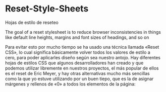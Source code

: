 # Reset-Style-Sheets
Hojas de estilo de reseteo

The goal of a reset stylesheet is to reduce browser inconsistencies in things like default line heights, margins and font sizes of headings, and so on

Para evitar esto por mucho tiempo se ha usado una técnica llamada «Reset CSS», lo cual significa básicamente volver todos los valores de estilo 
a cero, para poder aplicarles diseño según sea nuestro antojo. Hay diferentes hojas de estilos CSS que algunos desarrolladores han creado y que 
podemos utilizar libremente en nuestros proyectos, el más popular de ellos es el reset de Eric Meyer, y hay otras alternativas mucho más sencillas 
como la que yo estuve utilizando por un buen tiepo, que es la de asignar márgenes y rellenos de «0» a todos los elementos de la página:
